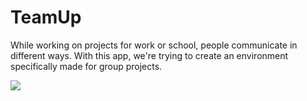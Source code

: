 # TeamUp
While working on projects for work or school, people communicate in different ways. With this app, we're trying to create an environment specifically made for group projects.



![](screens/TasksGif.GIF)
